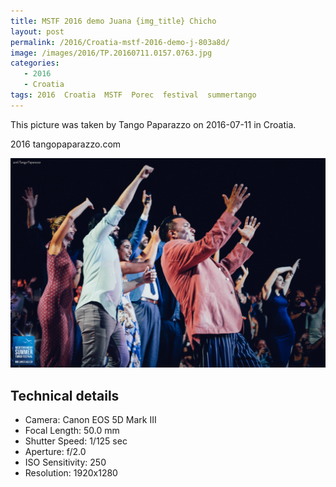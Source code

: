 ```yaml
---
title: MSTF 2016 demo Juana {img_title} Chicho
layout: post
permalink: /2016/Croatia-mstf-2016-demo-j-803a8d/
image: /images/2016/TP.20160711.0157.0763.jpg
categories:
   - 2016
   - Croatia
tags: 2016  Croatia  MSTF  Porec  festival  summertango
---
```

   
This picture was taken by Tango Paparazzo on 2016-07-11 in Croatia.

2016 tangopaparazzo.com

![MSTF 2016 demo Juana {img_title} Chicho](/images/2016/TP.20160711.0157.0763.jpg)

## Technical details
* <i class="fa-solid fa-camera"></i> Camera: Canon EOS 5D Mark III
* <i class="fa-solid fa-square-caret-left"></i> Focal Length: 50.0 mm
* <i class="fa-solid fa-stopwatch"></i> Shutter Speed: 1/125 sec
* <i class="fa-solid fa-circle-dot"></i> Aperture: f/2.0
* <i class="fa-solid fa-lightbulb"></i> ISO Sensitivity: 250
* <i class="fa-solid fa-square-full"></i> Resolution: 1920x1280
